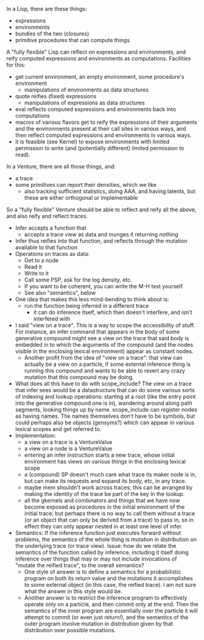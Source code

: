 In a Lisp, there are these things:
- expressions
- environments
- bundles of the two (closures)
- primitive procedures that can compute things

A "fully flexible" Lisp can reflect on expressions and environments,
and reify computed expressions and environments as computations.
Facilities for this:
- get current environment, an empty environment, some procedure's
  environment
  - manipulations of environments as data structures
- quote reifies (fixed) expressions
  - manipulations of expressions as data structures
- eval reflects computed expressions and environments back into
  computations
- macros of various flavors get to reify the expressions of their
  arguments and the environments present at their call sites in
  various ways, and then reflect computed expressions and environments
  in various ways.
- it is feasible (see Kernel) to expose environments with limited
  permission to write (and (potentially different) limited permission
  to read).

In a Venture, there are all those things, and:
- a trace
- some primitives can report their densities, which we like
  - also tracking sufficient statistics, doing AAA, and having
    latents, but these are either orthogonal or implementable

So a "fully flexible" Venture should be able to reflect and reify all
the above, and also reify and reflect traces.
- Infer accepts a function that
  - accepts a trace view as data and munges it returning nothing
- Infer thus reifies into that function, and reflects through
  the mutation available to that function
- Operations on traces as data:
  - Get to a node
  - Read it
  - Write to it
  - Call some PSP, ask for the log density, etc.
  - If you want to be coherent, you can write the M-H test yourself
  - See also "semantics", below
- One idea that makes this less mind-bending to think about is:
  - run the function being inferred in a different trace
    - it can do inference itself, which then doesn't interfere, and
      isn't interfered with
- I said "view on a trace".  This is a way to scope the accessibility
  of stuff.  For instance, an infer command that appears in the body
  of some generative compound might see a view on the trace that said
  body is embedded in to which the arguments of the compound (and the
  nodes visible in the enclosing lexical environment) appear as
  constant nodes.
  - Another profit from the idea of "view on a trace": that view can
    actually be a view on a particle, if some external inference thing
    is running this compound and wants to be able to revert any crazy
    mutation that this compound may be doing.
- What does all this have to do with scope_include?  The view on a
  trace that infer sees would be a datastructure that can do some
  various sorts of indexing and lookup operations: starting at a root
  (like the entry point into the generative compound one is in),
  wandering around along path segments, looking things up by name.
  scope_include can register nodes as having names.  The names
  themselves don't have to be symbols, but could perhaps also be
  objects (gensyms?) which can appear in various lexical scopes and
  get referred to.
- Implementation:
  - a view on a trace is a VentureValue
  - a view on a node is a VentureValue
  - entering an infer instruction starts a new trace, whose initial
    environment has views on various things in the enclosing lexical
    scope
  - a (compound) SP doesn't much care what trace its maker node is in,
    but can make its requests and expand its body, etc, in any trace.
  - maybe mem shouldn't work across traces; this can be arranged by
    making the identity of the trace be part of the key in the lookup.
  - all the gkernels and combinators and things that we have now
    become exposed as procedures in the initial environment of the
    initial trace; but perhaps there is no way to call them without a
    trace (or an object that can only be derived from a trace) to pass
    in, so in effect they can only appear nested in at least one level
    of infer.
- Semantics: If the inference function just executes forward without
  problems, the semantics of the whole thing is mutation in
  distribution on the underlying trace (or trace view).  Issue: how do
  we relate the semantics of the function called by inference,
  including it itself doing inference over things that may or may not
  include invocations of "mutate the reified trace", to the overall
  semantics?
  - One style of answer is to define a semantics for a probabilistic
    program on both its return value and the mutations it accomplishes
    to some external object (in this case, the reified trace).  I am
    not sure what the answer in this style would be.
  - Another answer is to restrict the inference program to effectively
    operate only on a particle, and then commit only at the end.  Then
    the semantics of the inner program are essentially over the
    particle it will attempt to commit (or even just return!), and the
    semantics of the outer program involve mutation in distribution
    given by that distribution over possible mutations.
